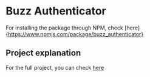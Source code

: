 # Buzz Authenticator

For installing the package through NPM, check [here]{https://www.npmjs.com/package/buzz_authenticator}

## Project explanation

For the full project, you can check [here](https://buzzauth.notion.site/buzzauth/Buzz-c29344941347496683a0efef1ed27e51)
